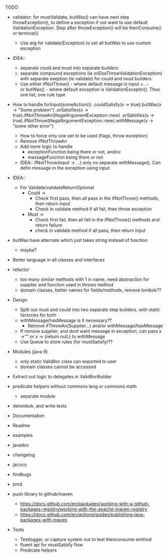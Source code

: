 TODO

- validator: for mustValidate, butWas() can have next step throwException(), to define a exception if not want to use default ValidationException. Step after throwException() will be thenConsume() or terminal()
    - Use arg for validate(Exception) to set all butWas to use custom exception
- IDEA:: 
    - separate could and must into separate builders
    - separate compound exceptions (ie orElseThrowValidationException) with separate exeption (ie validate) for could
     and must builders
     - Use either ifNotThrow() - where default message is input =...-  
     or butWas() - where default exception is
      ValidationExceptin(<message>). Thus one list, one rule type
- How to handle
    forInput(someAction())
        .couldSatisfy(x -> true).butWas(x -> "Some problem")
        .orSatisfies(x -> true).ifNotThrowAn(IllegalArgumentException::new)
        .orSatisfies(x -> true).ifNotThrow(IllegalArgumentException::new).withMessage(x -> "some other error")
    - How to force only one set to be used (flags, throw exception)
    - Remove ifNotThrowAn
    - Add more logic to handle
        - exceptionFunction being there or not, and/or
        - messageFunction being there or not
    - IDEA:: ifNotThrow(input -> ...) only no separate withMessage(). Can defin message in the exception using input
- IDEA::
    - For Validate/validateReturnOptional 
        - Could -> 
            - Check first pass, then all pass in the ifNotThrow() methods, then return input
            - Check in validate method if all fail, then throw exception
        - Must -> 
            - Check first fail, then all fail in the ifNotThrow() methods and return failure
            - check in validate method if all pass, then return input
- butWas have alternate which just takes string instead of function
    - maybe?
- Better language in all classes and interfaces
- refactor
    - too many similar methods with 1 in name, need abstraction for supplier and function used in throws method
    - domain classes, better names for fields/methods, remove lombok??
- Design
    - Split out must and could into two separate step builders, with static factories for both
    - withMessage/hasMessage is it necessary??
        - Remove ifThrowAn(Supplier...) and/or withMessage/hasMessage
    - If remove supplier, and dont want message in exception, can pass x ->"" or x -> {return null;} to withMessage
    - Use Queue to store rules (for mustSatisfy)??
- Modules (java 9)
    - only static Valid8or class can exported to user
    - domain classes cannot be accessed
- Extract out logic to delegates in Valid8orBuilder
- predicate helpers without commons lang or commons math
    - separate module
- delombok, and write tests
- Documentation
- Readme
- examples
- javadoc
- changelog
- jacoco
- findbugs
- pmd
- push library to github/maven
    - https://docs.github.com/en/packages/working-with-a-github-packages-registry/working-with-the-apache-maven-registry
    - https://docs.github.com/en/actions/guides/publishing-java-packages-with-maven

- Tests
    - Testlogger, or capture system out to test thenconsume emthod
    - fluent api for mustSatisfy flow
    - Predicate helpers
